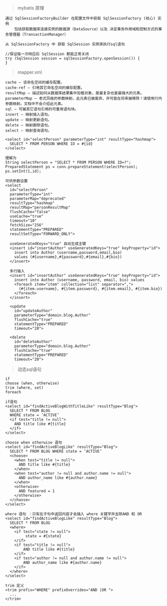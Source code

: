 > mybatis 原理

    通过 SqlSessionFactoryBuilder 在配置文件中获取 SqlSessionFactory (核心) 实例 
        包括获取数据库连接实例的数据源（DataSource）以及 决定事务作用域和控制方式的事务管理器（TransactionManager）
        
    从 SqlSessionFactory 中 获取 SqlSession 实例来执行sql语句
    
    //保证每一次响应后 SqlSession 都能正常关闭 
    try (SqlSession session = sqlSessionFactory.openSession()) {
    }
    
> mapper.xml

    cache – 该命名空间的缓存配置。
    cache-ref – 引用其它命名空间的缓存配置。
    resultMap – 描述如何从数据库结果集中加载对象，是最复杂也是最强大的元素。
    parameterMap – 老式风格的参数映射。此元素已被废弃，并可能在将来被移除！请使用行内参数映射。文档中不会介绍此元素。
    sql – 可被其它语句引用的可重用语句块。
    insert – 映射插入语句。
    update – 映射更新语句。
    delete – 映射删除语句。
    select – 映射查询语句。
    
    <select id="selectPerson" parameterType="int" resultType="hashmap">
      SELECT * FROM PERSON WHERE ID = #{id}
    </select>
    
    理解为
    String selectPerson = "SELECT * FROM PERSON WHERE ID=?";
    PreparedStatement ps = conn.prepareStatement(selectPerson);
    ps.setInt(1,id);
    
    可供参数设置
    <select
      id="selectPerson"
      parameterType="int"
      parameterMap="deprecated"
      resultType="hashmap"
      resultMap="personResultMap"
      flushCache="false"
      useCache="true"
      timeout="10"
      fetchSize="256"
      statementType="PREPARED"
      resultSetType="FORWARD_ONLY">
      
      useGeneratedKeys="true" 自动生成主键
      <insert id="insertAuthor" useGeneratedKeys="true" keyProperty="id">
        insert into Author (username,password,email,bio)
        values (#{username},#{password},#{email},#{bio})
      </insert>
      
      多行插入
      <insert id="insertAuthor" useGeneratedKeys="true" keyProperty="id">
        insert into Author (username, password, email, bio) values
        <foreach item="item" collection="list" separator=",">
          (#{item.username}, #{item.password}, #{item.email}, #{item.bio})
        </foreach>
      </insert>
      
      <update
        id="updateAuthor"
        parameterType="domain.blog.Author"
        flushCache="true"
        statementType="PREPARED"
        timeout="20">
      
      <delete
        id="deleteAuthor"
        parameterType="domain.blog.Author"
        flushCache="true"
        statementType="PREPARED"
        timeout="20">
        
> 动态sql语句

    if
    choose (when, otherwise)
    trim (where, set)
    foreach
    
    if语句
    <select id="findActiveBlogWithTitleLike" resultType="Blog">
      SELECT * FROM BLOG
      WHERE state = ‘ACTIVE’
      <if test="title != null">
        AND title like #{title}
      </if>
    </select> 
    
    choose when otherwise 语句
    <select id="findActiveBlogLike" resultType="Blog">
      SELECT * FROM BLOG WHERE state = ‘ACTIVE’
      <choose>
        <when test="title != null">
          AND title like #{title}
        </when>
        <when test="author != null and author.name != null">
          AND author_name like #{author.name}
        </when>
        <otherwise>
          AND featured = 1
        </otherwise>
      </choose>
    </select>
    
    where 语句 ：只有在子句中返回内容才会插入 where 关键字并去除AND 和 OR
    <select id="findActiveBlogLike" resultType="Blog">
      SELECT * FROM BLOG
      <where>
        <if test="state != null">
             state = #{state}
        </if>
        <if test="title != null">
            AND title like #{title}
        </if>
        <if test="author != null and author.name != null">
            AND author_name like #{author.name}
        </if>
      </where>
    </select>
    
    trim 定义
    <trim prefix="WHERE" prefixOverrides="AND |OR ">
      ...
    </trim>